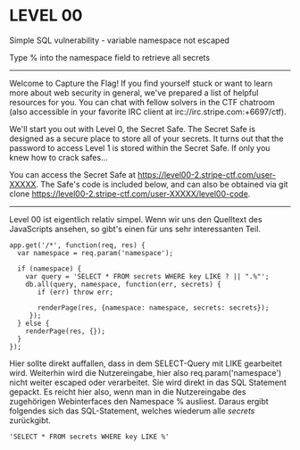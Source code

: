 LEVEL 00
========

Simple SQL vulnerability - variable namespace not escaped

Type % into the namespace field to retrieve all secrets

---

Welcome to Capture the Flag! If you find yourself stuck or want to learn more about web security in general, we've prepared a list of helpful resources for you. You can chat with fellow solvers in the CTF chatroom (also accessible in your favorite IRC client at irc://irc.stripe.com:+6697/ctf).

We'll start you out with Level 0, the Secret Safe. The Secret Safe is designed as a secure place to store all of your secrets. It turns out that the password to access Level 1 is stored within the Secret Safe. If only you knew how to crack safes...

You can access the Secret Safe at https://level00-2.stripe-ctf.com/user-XXXXX. The Safe's code is included below, and can also be obtained via git clone https://level00-2.stripe-ctf.com/user-XXXXX/level00-code.

---

Level 00 ist eigentlich relativ simpel. Wenn wir uns den Quelltext des JavaScripts ansehen, so gibt's einen für uns sehr interessanten Teil.


    app.get('/*', function(req, res) {
      var namespace = req.param('namespace');

      if (namespace) {
        var query = 'SELECT * FROM secrets WHERE key LIKE ? || ".%"';
        db.all(query, namespace, function(err, secrets) {
           if (err) throw err;

           renderPage(res, {namespace: namespace, secrets: secrets});
         });
      } else {
        renderPage(res, {});
      }
    });

Hier sollte direkt auffallen, dass in dem SELECT-Query mit LIKE gearbeitet wird. Weiterhin wird die Nutzereingabe, hier also req.param('namespace') nicht weiter escaped oder verarbeitet. Sie wird direkt in das SQL Statement gepackt. Es reicht hier also, wenn man in die Nutzereingabe des zugehörigen Webinterfaces den Namespace % ausliest. Daraus ergibt folgendes sich das SQL-Statement, welches wiederum alle _secrets_ zurückgibt.

    'SELECT * FROM secrets WHERE key LIKE %'